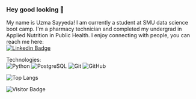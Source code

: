 ### Hey good looking 👋

My name is Uzma Sayyeda!
I am currently a student at SMU data science boot camp.
I'm a pharmacy technician and completed my undergrad in Applied Nutrition in Public Health.
I enjoy connecting with people, you can reach me here:<br>
[![Linkedin Badge](https://img.shields.io/badge/-uzmasayyeda-blue?style=flat-square&logo=Linkedin&logoColor=white&link=https:/www.linkedin.com/in/uzma-sayyeda)](https://www.linkedin.com/in/uzma-sayyeda/)

Technologies:<br>
![Python](https://img.shields.io/badge/-Python-black?style=flat-square&logo=Python)
![PostgreSQL](https://img.shields.io/badge/-PostgreSQL-336791?style=flat-square&logo=postgresql)
![Git](https://img.shields.io/badge/-Git-black?style=flat-square&logo=git)
![GitHub](https://img.shields.io/badge/-GitHub-181717?style=flat-square&logo=github)  

![Top Langs](https://github-readme-stats.vercel.app/api/top-langs/?username=UzmaSayyeda&hide_progress=true)


![Visitor Badge](https://visitor-badge.laobi.icu/badge?page_id=UzmaSayyeda.UzmaSayyeda)
